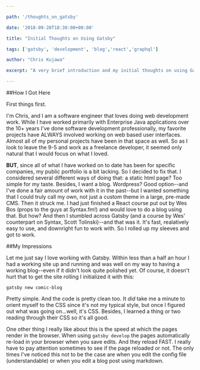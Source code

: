 ```yaml
---

path: '/thoughts_on_gatsby'

date: '2018-09-20T18:30:00+00:00'

title: "Initial Thoughts on Using Gatsby"

tags: ['gatsby', 'development', 'blog','react','graphql']

author: "Chris Kujawa"

excerpt: "A very brief introduction and my initial thoughts on using Gatsby to create my blog/portfolio."

---
```


##How I Got Here

First things first. 

I'm Chris, and I am a software engineer that loves doing web development work. While I have worked primarily with Enterprise Java applications over the 10+ years I've done software development professionally, my favorite projects have ALWAYS involved working on web based user interfaces. Almost all of my personal projects have been in that space as well.  So as I look to leave the 9-5 and work as a freelance developer, it seemed only natural that I would focus on what I loved. 

**BUT**, since all of what I have worked on to date has been for specific companies, my public portfolio is a bit lacking. So I decided to fix that. I considered several different ways of doing that: a static html page? Too simple for my taste. Besides, I want a blog. Wordpress? Good option--and I've done a fair amount of work with it in the past--but I wanted something that I could truly call my own, not just a custom theme in a large, pre-made CMS. Then it struck me. I had just finished a React course put out by Wes Bos (props to the guys at Syntax.fm!) and would love to do a blog using that. But how? And then I stumbled across Gatsby (and a course by Wes' counterpart on Syntax, Scott Tolinski)--and that was it. It's fast, realatively easy to use, and downright fun to work with. So I rolled up my sleeves and got to work.

##My Impressions

Let me just say I love working with Gatsby. Within less than a half an hour I had a working site up and running and was well on my way to having a working blog--even if it didn't look quite polished yet. Of course, it doesn't hurt that to get the site rolling I initialized it with this:

~~~
gatsby new comic-blog
~~~

Pretty simple. And the code is pretty clean too. It *did* take me a minute to orient myself to the CSS since it's not my typical style, but once I figured out what was going on...well, it's CSS. Besides, I learned a thing or two reading through their CSS so it's all good.

One other thing I really like about this is the speed at which the pages render in the browser. When using `gatsby develop` the pages automatically re-load in your browser when you save edits. And they reload FAST. I really have to pay attention sometimes to see if the page reloaded or not. The only times I've noticed this not to be the case are when you edit the config file (understandable) or when you edit a blog post using markdown.

